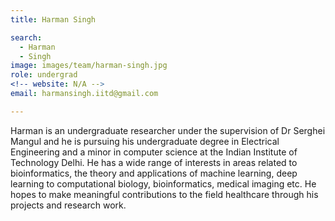 ```yaml
---
title: Harman Singh

search:
  - Harman
  - Singh
image: images/team/harman-singh.jpg
role: undergrad
<!-- website: N/A -->
email: harmansingh.iitd@gmail.com  

---
```


Harman is an undergraduate researcher under the supervision of Dr Serghei Mangul and he is pursuing his undergraduate degree in Electrical Engineering and a minor in computer science at the Indian Institute of Technology Delhi. He has a wide range of interests in areas related to bioinformatics, the theory and applications of machine learning, deep learning to computational biology, bioinformatics, medical imaging etc. He hopes to make meaningful contributions to the field healthcare through his projects and research work.
